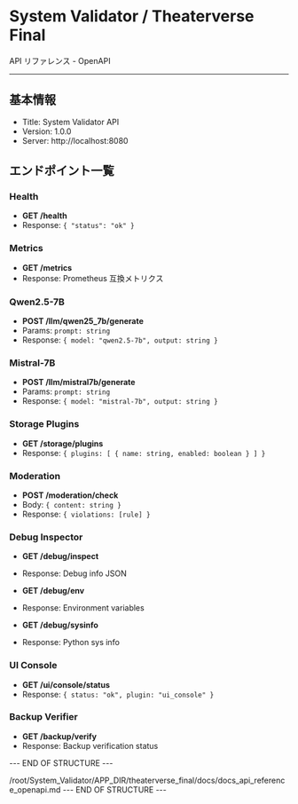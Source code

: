 # System Validator / Theaterverse Final
API リファレンス - OpenAPI

---

## 基本情報
- Title: System Validator API
- Version: 1.0.0
- Server: http://localhost:8080

## エンドポイント一覧

### Health
- **GET /health**
- Response: `{ "status": "ok" }`

### Metrics
- **GET /metrics**
- Response: Prometheus 互換メトリクス

### Qwen2.5-7B
- **POST /llm/qwen25_7b/generate**
- Params: `prompt: string`
- Response: `{ model: "qwen2.5-7b", output: string }`

### Mistral-7B
- **POST /llm/mistral7b/generate**
- Params: `prompt: string`
- Response: `{ model: "mistral-7b", output: string }`

### Storage Plugins
- **GET /storage/plugins**
- Response: `{ plugins: [ { name: string, enabled: boolean } ] }`

### Moderation
- **POST /moderation/check**
- Body: `{ content: string }`
- Response: `{ violations: [rule] }`

### Debug Inspector
- **GET /debug/inspect**
- Response: Debug info JSON

- **GET /debug/env**
- Response: Environment variables

- **GET /debug/sysinfo**
- Response: Python sys info

### UI Console
- **GET /ui/console/status**
- Response: `{ status: "ok", plugin: "ui_console" }`

### Backup Verifier
- **GET /backup/verify**
- Response: Backup verification status

--- END OF STRUCTURE ---
<!-- /root/System_Validator/APP_DIR/theaterverse_final/docs/docs_api_reference_openapi.md -->

/root/System_Validator/APP_DIR/theaterverse_final/docs/docs_api_reference_openapi.md
--- END OF STRUCTURE ---
